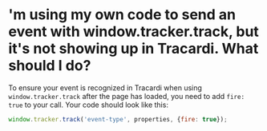 # 'm using my own code to send an event with window.tracker.track, but it's not showing up in Tracardi. What should I do?

To ensure your event is recognized in Tracardi when using `window.tracker.track` after the page has loaded, you need to
add `fire: true` to your call. Your code should look like this:

```javascript
window.tracker.track('event-type', properties, {fire: true});
```